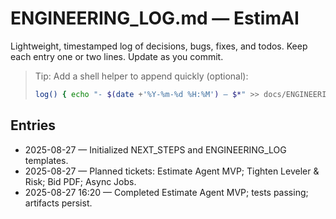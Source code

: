 # ENGINEERING_LOG.md — EstimAI
Lightweight, timestamped log of decisions, bugs, fixes, and todos. Keep each entry one or two lines. Update as you commit.

> Tip: Add a shell helper to append quickly (optional):
> ```bash
> log() { echo "- $(date +'%Y-%m-%d %H:%M') — $*" >> docs/ENGINEERING_LOG.md; tail -3 docs/ENGINEERING_LOG.md; }
> ```

## Entries
- 2025-08-27 — Initialized NEXT_STEPS and ENGINEERING_LOG templates.
- 2025-08-27 — Planned tickets: Estimate Agent MVP; Tighten Leveler & Risk; Bid PDF; Async Jobs.
- 2025-08-27 16:20 — Completed Estimate Agent MVP; tests passing; artifacts persist.

